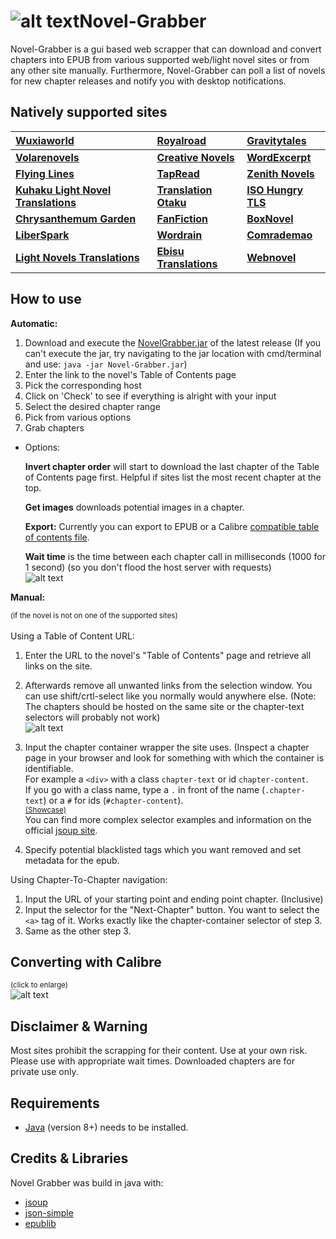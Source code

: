 # ![alt text](https://i.imgur.com/LrV2tLe.png)Novel-Grabber
Novel-Grabber is a gui based web scrapper that can download and convert chapters into EPUB from various supported web/light novel sites or from any other site manually. Furthermore,  Novel-Grabber can poll a list of novels for new chapter releases and notify you with desktop notifications.


## Natively supported sites

| [Wuxiaworld](https://wuxiaworld.com/) | [Royalroad](https://royalroad.com/) | [Gravitytales](https://gravitytales.com/)|
| :--- | :--- | :--- |
| <b>[Volarenovels](https://volarenovels.com/)</b>| <b>[Creative Novels](https://https://creativenovels.com/.com/)</b> | <b>[WordExcerpt](https://wordexcerpt.com/)</b>|
| <b>[Flying Lines](https://www.flying-lines.com/)</b> | <b>[TapRead](https://www.tapread.com/)</b> | <b>[Zenith Novels](https://zenithnovels.com/)</b>|
| <b>[Kuhaku Light Novel Translations](https://kuhakulightnoveltranslations.com/)</b> | <b>[Translation Otaku](https://translatinotaku.net/)</b> | <b>[ISO Hungry TLS](https://isohungrytls.com/)</b>|
| <b>[Chrysanthemum Garden](https://chrysanthemumgarden.com/)</b> | <b>[FanFiction](https://fanfiction.net/)</b> | <b>[BoxNovel](https://boxnovel.com/)</b>|
| <b>[LiberSpark](https://liberspark.com/)</b> |<b>[Wordrain](https://wordrain69.com/)</b> | <b>[Comrademao](https://comrademao.com/)</b>|
| <b>[Light Novels Translations](https://lightnovelstranslations.com/)</b> | <b>[Ebisu Translations](https://ebisutranslations.com/)</b> | <b>[Webnovel](https://webnovel.com/)</b>
## How to use
<strong>Automatic:</strong>

1. Download and execute the [NovelGrabber.jar](https://github.com/Flameish/Novel-Grabber/releases/latest) of the latest release
(If you can't execute the jar, try navigating to the jar location with cmd/terminal and use: `java -jar Novel-Grabber.jar`)
2. Enter the link to the novel's Table of Contents page
3. Pick the corresponding host
4. Click on 'Check' to see if everything is alright with your input
5. Select the desired chapter range
6. Pick from various options
7. Grab chapters

* Options:

   <b>Invert chapter order</b> will start to download the last chapter of the Table of Contents page first. Helpful if sites list the most recent chapter at the top.
   
   <b>Get images</b> downloads potential images in a chapter.
   
   <b>Export:</b> Currently you can export to EPUB or a Calibre <a href="#converting">compatible table of contents file</a>.
   
   <b>Wait time</b> is the time between each chapter call in milliseconds (1000 for 1 second) (so you don't flood the host server with requests)<br>
   ![alt text](https://i.imgur.com/CEXUTZk.png)

<strong>Manual:</strong>

<small>(if the novel is not on one of the supported sites)</small><br><br>
Using a Table of Content URL:</strong>
1. Enter the URL to the novel's "Table of Contents" page and retrieve all links on the site. 

2. Afterwards remove all unwanted links from the selection window. You can use shift/crtl-select like you normally would anywhere else. (Note: The chapters should be hosted on the same site or the chapter-text selectors will probably not work)<br>
![alt text](https://i.imgur.com/j9TbP0l.gif)

3. Input the chapter container wrapper the site uses. (Inspect a chapter page in your browser and look for something with which the container is identifiable. <br>
For example a `<div>` with a class `chapter-text` or id `chapter-content`. <br>
If you go with a class name, type a `.` in front of the name (`.chapter-text`) or a `#` for ids (`#chapter-content`). <br>
<small><a href="https://i.imgur.com/NGWjmUo.gif">(Showcase)</a></small><br>
You can find more complex selector examples and information on the official [jsoup site](https://jsoup.org/cookbook/extracting-data/selector-syntax).<br>

4. Specify potential blacklisted tags which you want removed and set metadata for the epub.

Using Chapter-To-Chapter navigation:
1. Input the URL of your starting point and ending point chapter. (Inclusive)
2. Input the selector for the "Next-Chapter" button. You want to select the `<a>` tag of it. Works exactly like the chapter-container selector of step 3.
3. Same as the other step 3.

## <span id="converting">Converting with Calibre</span>
<small>(click to enlarge)</small><br>
![alt text](https://i.imgur.com/DBtrXPh.gif)<br>

## Disclaimer & Warning
Most sites prohibit the scrapping for their content. Use at your own risk. 
Please use with appropriate wait times. Downloaded chapters are for private use only.

## Requirements
* [Java](https://www.java.com/en/) (version 8+) needs to be installed.

## Credits & Libraries 
Novel Grabber was build in java with: <br>
 * [jsoup](https://www.jsoup.org/)
 * [json-simple](https://code.google.com/archive/p/json-simple/)
 * [epublib](https://github.com/psiegman/epublib)
